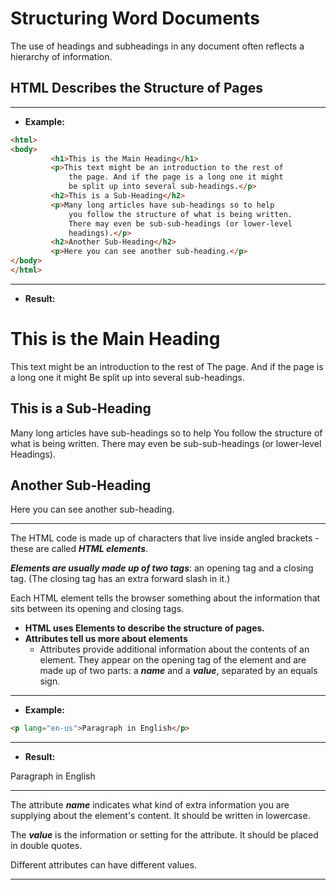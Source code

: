 # Structuring Word Documents

The use of headings and subheadings in any document often reflects a hierarchy of information.
## HTML Describes the Structure of Pages

---
- **Example:**

```html
<html>
<body>
		 <h1>This is the Main Heading</h1>
		 <p>This text might be an introduction to the rest of
			 the page. And if the page is a long one it might
			 be split up into several sub-headings.</p>
		 <h2>This is a Sub-Heading</h2>
		 <p>Many long articles have sub-headings so to help
			 you follow the structure of what is being written.
			 There may even be sub-sub-headings (or lower-level
			 headings).</p>
		 <h2>Another Sub-Heading</h2>
		 <p>Here you can see another sub-heading.</p>
</body>
</html>

```

---
- **Result:**

<html>
<body>
		 <h1>This is the Main Heading</h1>
		 <p>This text might be an introduction to the rest of
			 The page. And if the page is a long one it might
			 Be split up into several sub-headings.</p>
		 <h2>This is a Sub-Heading</h2>
		 <p>Many long articles have sub-headings so to help
			 You follow the structure of what is being written.
			 There may even be sub-sub-headings (or lower-level
			 Headings).</p>
		 <h2>Another Sub-Heading</h2>
		 <p>Here you can see another sub-heading.</p>
</body>
</html>

---

The HTML code is made up of characters that live inside angled brackets - these are called ***HTML elements***.

***Elements are usually made up of two tags***: an opening tag and a closing tag. (The closing tag has an extra forward slash in it.)

Each HTML element tells the browser something about the information that sits between its opening and closing tags.

- **HTML uses Elements to describe the structure of pages.**
- **Attributes tell us more about elements**
	- Attributes provide additional information about the contents of an element. They appear on the opening tag of the element and are made up of two parts: a ***name*** and a ***value***, separated by an equals sign.

---
- **Example:**

```html
<p lang="en-us">Paragraph in English</p>
```

---
- **Result:**

<p lang="en-us">Paragraph in English</p>

---

The attribute ***name*** indicates what kind of extra information you are supplying about the element's content. It should be written in lowercase.

The ***value*** is the information or setting for the attribute. It should be placed in double quotes.

Different attributes can have different values.

---

